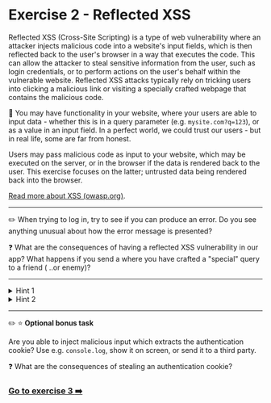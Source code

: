 
# Exercise 2 - Reflected XSS

Reflected XSS (Cross-Site Scripting) is a type of web vulnerability where an attacker injects malicious code into a website's input fields, which is then reflected back to the user's browser in a way that executes the code. This can allow the attacker to steal sensitive information from the user, such as login credentials, or to perform actions on the user's behalf within the vulnerable website. Reflected XSS attacks typically rely on tricking users into clicking a malicious link or visiting a specially crafted webpage that contains the malicious code.

:book: You may have functionality in your website, where your users are able to input data - whether this is in a query parameter (e.g. `mysite.com?q=123`), or as a value in an input field. In a perfect world, we could trust our users - but in real life, some are far from honest.

Users may pass malicious code as input to your website, which may be executed on the server, or in the browser if the data is rendered back to the user. This exercise focuses on the latter; untrusted data being rendered back into the browser.

[Read more about XSS (owasp.org)](https://www.owasp.org/index.php/Cross-site_Scripting_(XSS)).

---

:pencil2: When trying to log in, try to see if you can produce an error. Do you see anything unusual about how the error message is presented?

:question: What are the consequences of having a reflected XSS vulnerability in our app? What happens if you send a where you have crafted a "special" query to a friend ( ..or enemy)?

---

<details>
    <summary>Hint 1</summary>
    Look at the URL query parameter. What happens if you try changing the query parameter?
</details>

<details>
    <summary>Hint 2</summary>
    Try to pass something that is evaluated by the browser as the query parameter.
</details>

---

:pencil2: :star: __Optional bonus task__

Are you able to inject malicious input which extracts the authentication cookie? Use e.g. `console.log`, show it on screen, or send it to a third party. 

:question: What are the consequences of stealing an authentication cookie?

### [Go to exercise 3 :arrow_right:](../exercise-3/README.md)
